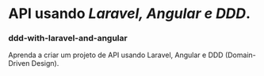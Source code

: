 # API usando *Laravel, Angular e DDD*.
### ddd-with-laravel-and-angular
Aprenda a criar um projeto de API usando Laravel, Angular e DDD (Domain-Driven Design).
